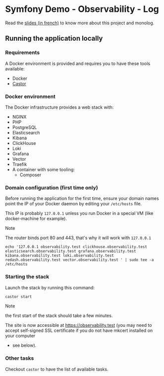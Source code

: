 # Symfony Demo - Observability - Log

Read the [slides (in french)](https://s.lyrixx.info/log) to know more about this
project and monolog.

## Running the application locally

### Requirements

A Docker environment is provided and requires you to have these tools available:

 * Docker
 * [Castor](https://github.com/jolicode/castor#installation)

### Docker environment

The Docker infrastructure provides a web stack with:
 - NGINX
 - PHP
 - PostgreSQL
 - Elasticsearch
 - Kibana
 - ClickHouse
 - Loki
 - Grafana
 - Vector
 - Traefik
 - A container with some tooling:
   - Composer

### Domain configuration (first time only)

Before running the application for the first time, ensure your domain names
point the IP of your Docker daemon by editing your `/etc/hosts` file.

This IP is probably `127.0.0.1` unless you run Docker in a special VM (like docker-machine for example).

> [!NOTE]
> The router binds port 80 and 443, that's why it will work with `127.0.0.1`

```
echo '127.0.0.1 observability.test clickhouse.observability.test elasticsearch.observability.test grafana.observability.test kibana.observability.test loki.observability.test redash.observability.test vector.observability.test ' | sudo tee -a /etc/hosts
```

### Starting the stack

Launch the stack by running this command:

```bash
castor start
```

> [!NOTE]
> the first start of the stack should take a few minutes.

The site is now accessible at https://observability.test (you may need to accept
self-signed SSL certificate if you do not have mkcert installed on your computer
- see below).

### Other tasks

Checkout `castor` to have the list of available tasks.
